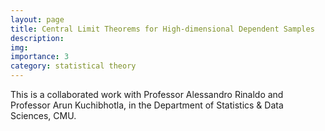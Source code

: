 ```yaml
---
layout: page
title: Central Limit Theorems for High-dimensional Dependent Samples
description: 
img:
importance: 3
category: statistical theory
---
```


This is a collaborated work with Professor Alessandro Rinaldo and Professor Arun Kuchibhotla, in the Department of Statistics & Data Sciences, CMU.